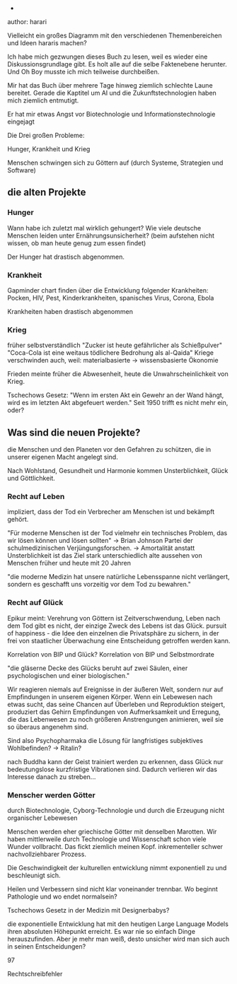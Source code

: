 -

author: harari

Vielleicht ein großes Diagramm mit den verschiedenen Themenbereichen und Ideen hararis machen?


Ich habe mich gezwungen dieses Buch zu lesen, weil es wieder eine Diskussionsgrundlage gibt. Es holt alle auf die selbe Faktenebene herunter. Und Oh Boy musste ich mich teilweise durchbeißen. 

Mir hat das Buch über mehrere Tage hinweg ziemlich schlechte Laune bereitet. Gerade die Kaptitel um AI und die Zukunftstechnologien haben mich ziemlich entmutigt. 

Er hat mir etwas Angst vor Biotechnologie und Informationstechnologie eingejagt

Die Drei großen Probleme: 

Hunger, Krankheit und Krieg

Menschen schwingen sich zu Göttern auf (durch Systeme, Strategien und Software)


## die alten Projekte
### Hunger
Wann habe ich zuletzt mal wirklich gehungert?
Wie viele deutsche Menschen leiden unter Ernährungsunsicherheit? (beim aufstehen nicht wissen, ob man heute genug zum essen findet)

Der Hunger hat drastisch abgenommen.
### Krankheit
Gapminder chart finden über die Entwicklung folgender Krankheiten: 
Pocken, HIV, Pest, Kinderkrankheiten, spanisches Virus, Corona, Ebola

Krankheiten haben drastisch abgenommen
### Krieg
früher selbstverständlich
"Zucker ist heute gefährlicher als Schießpulver"
"Coca-Cola ist eine weitaus tödlichere Bedrohung als al-Qaida"
Kriege verschwinden auch, weil: 
materialbasierte -> wissensbasierte Ökonomie

Frieden meinte früher die Abwesenheit, heute die Unwahrscheinlichkeit von Krieg. 

Tschechows Gesetz: "Wenn im ersten Akt ein Gewehr an der Wand hängt, wird es im letzten Akt abgefeuert werden."
Seit 1950 trifft es nicht mehr ein, oder?

## Was sind die neuen Projekte?
die Menschen und den Planeten vor den Gefahren zu schützen, die in unserer eigenen Macht angelegt sind.

Nach Wohlstand, Gesundheit und Harmonie kommen Unsterblichkeit, Glück und Göttlichkeit. 


### Recht auf Leben
impliziert, dass der Tod ein Verbrecher am Menschen ist und bekämpft gehört. 

"Für moderne Menschen ist der Tod vielmehr ein technisches Problem, das wir lösen können und lösen sollten" -> Brian Johnson
Partei der schulmedizinischen Verjüngungsforschen. 
-> Amortalität anstatt Unsterblichkeit ist das Ziel
stark unterschiedlich alte aussehen von Menschen früher und heute mit 20 Jahren

"die moderne Medizin hat unsere natürliche Lebensspanne nicht verlängert, sondern es geschafft uns vorzeitig vor dem Tod zu bewahren."
### Recht auf Glück
Epikur meint: Verehrung von Göttern ist Zeitverschwendung, Leben nach dem Tod gibt es nicht, der einzige Zweck des Lebens ist das Glück. 
pursuit of happiness - die Idee den einzelnen die Privatsphäre zu sichern, in der frei von staatlicher Überwachung eine Entscheidung getroffen werden kann. 

Korrelation von BIP und Glück?
Korrelation von BIP und Selbstmordrate

"die gläserne Decke des Glücks beruht auf zwei Säulen, einer psychologischen und einer biologischen."

Wir reagieren niemals auf Ereignisse in der äußeren Welt, sondern nur auf Empfindungen in unserem eigenen Körper.
Wenn ein Lebewesen nach etwas sucht, das seine Chancen auf Überleben und Reproduktion steigert, produziert das Gehirn Empfindungen von Aufmerksamkeit und Erregung, die das Lebenwesen zu noch größeren Anstrengungen animieren, weil sie so überaus angenehm sind. 

Sind also Psychopharmaka die Lösung für langfristiges subjektives Wohlbefinden?
-> Ritalin?

nach Buddha kann der Geist trainiert werden zu erkennen, dass Glück nur bedeutungslose kurzfristige Vibrationen sind. Dadurch verlieren wir das Interesse danach zu streben...

### Menscher werden Götter
durch Biotechnologie, Cyborg-Technologie und durch die Erzeugung nicht organischer Lebewesen

Menschen werden eher griechische Götter mit denselben Marotten. Wir haben mittlerweile durch Technologie und Wissenschaft schon viele Wunder vollbracht. Das fickt ziemlich meinen Kopf. 
inkrementeller schwer nachvollziehbarer Prozess. 

Die Geschwindigkeit der kulturellen entwicklung nimmt exponentiell zu und beschleunigt sich. 

Heilen und Verbessern sind nicht klar voneinander trennbar. Wo beginnt Pathologie und wo endet normalsein?

Tschechows Gesetz in der Medizin mit Designerbabys?

die exponentielle Entwicklung hat mit den heutigen Large Language Models ihren absoluten Höhepunkt erreicht. Es war nie so einfach Dinge herauszufinden. Aber je mehr man weiß, desto unsicher wird man sich auch in seinen Entscheidungen?

97




Rechtschreibfehler
